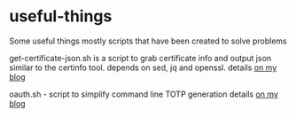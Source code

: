 # useful-things
Some useful things mostly scripts that have been created to solve problems

get-certificate-json.sh is a script to grab certificate info and output json similar to the certinfo tool. depends on sed, jq and openssl.  details [on my blog][2]

oauth.sh - script to simplify command line TOTP generation  details [on my blog][1]

[1]: https://ccazrun.com/posts/17/17060-totp-from-the-terminal.html
[2]: https://ccazrun.com/posts/22/22288-certificate-to-json.html
